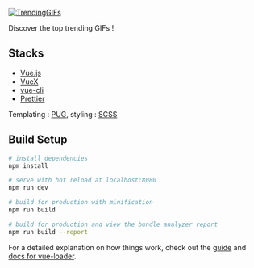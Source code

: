 [![TrendingGIFs](http://antoinelin.com/assets/TrendingGifs.svg)](https://github.com/toinelin/trending-gifs)

Discover the top trending GIFs !

## Stacks

- [Vue.js](https://vuejs.org/)
- [VueX](https://vuex.vuejs.org/fr/)
- [vue-cli](https://github.com/vuejs/vue-cli)
- [Prettier](https://prettier.io/)

Templating : [PUG](https://pugjs.org/api/getting-started.html), styling : [SCSS](https://sass-lang.com/)

## Build Setup

``` bash
# install dependencies
npm install

# serve with hot reload at localhost:8080
npm run dev

# build for production with minification
npm run build

# build for production and view the bundle analyzer report
npm run build --report
```

For a detailed explanation on how things work, check out the [guide](http://vuejs-templates.github.io/webpack/) and [docs for vue-loader](http://vuejs.github.io/vue-loader).
